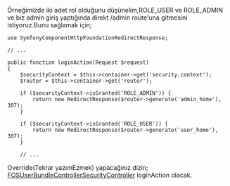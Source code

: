 
Örneğimizde iki adet rol olduğunu düşünelim,ROLE_USER ve ROLE_ADMIN ve biz admin giriş yaptığında direkt /admin route'una gitmesini istiyoruz.Bunu sağlamak için; 
    
    
    use SymfonyComponentHttpFoundationRedirectResponse;
    
    // ...
    
    public function loginAction(Request $request)
    {
        $securityContext = $this->container->get('security.context');
        $router = $this->container->get('router');
    
        if ($securityContext->isGranted('ROLE_ADMIN')) {
            return new RedirectResponse($router->generate('admin_home'), 307);
        } 
    
        if ($securityContext->isGranted('ROLE_USER')) {
            return new RedirectResponse($router->generate('user_home'), 307);
        }
    
        // ...

Override(Tekrar yazımEzmek) yapacağınız dizin; [FOSUserBundleControllerSecurityController](https://github.com/FriendsOfSymfony/FOSUserBundle/blob/master/Controller/SecurityController.php) loginAction olacak.
